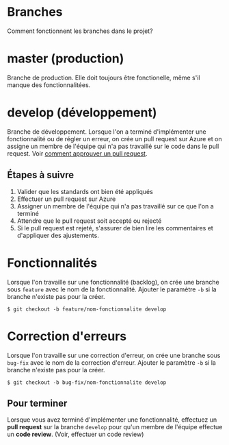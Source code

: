 
Branches
========

Comment fonctionnent les branches dans le projet?

# master (production)
Branche de production. Elle doit toujours être fonctionelle, même s'il manque des fonctionnalitées.

# develop (développement)
Branche de développement. Lorsque l'on a terminé d'implémenter une fonctionnalité ou de régler un erreur, on crée un pull request sur Azure et on assigne un membre de l'équipe qui n'a pas travaillé sur le code dans le pull request. Voir [comment approuver un pull request](code-reviews.md).

## Étapes à suivre
1. Valider que les standards ont bien été appliqués
2. Effectuer un pull request sur Azure
3. Assigner un membre de l'équipe qui n'a pas travaillé sur ce que l'on a terminé
4. Attendre que le pull request soit accepté ou rejecté
5. Si le pull request est rejeté, s'assurer de bien lire les commentaires et d'appliquer des ajustements.

# Fonctionnalités
Lorsque l'on travaille sur une fonctionnalité (backlog), on crée une branche sous `feature` avec le nom de la fonctionnalité. Ajouter le paramètre `-b` si la branche n'existe pas pour la créer.

```
$ git checkout -b feature/nom-fonctionnalite develop
```

# Correction d'erreurs
Lorsque l'on travaille sur une correction d'erreur, on crée une branche sous `bug-fix` avec le nom de la correction d'erreur. Ajouter le paramètre `-b` si la branche n'existe pas pour la créer.

```
$ git checkout -b bug-fix/nom-fonctionnalite develop
```

## Pour terminer
Lorsque vous avez terminé d'implémenter une fonctionnalité, effectuez un **pull request** sur la branche `develop` pour qu'un membre de l'équipe effectue un **code review**. (Voir, effectuer un code review)
